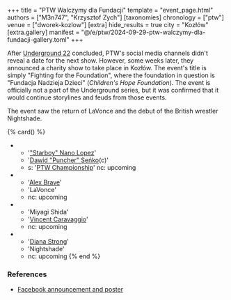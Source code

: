 +++
title = "PTW Walczymy dla Fundacji"
template = "event_page.html"
authors = ["M3n747", "Krzysztof Zych"]
[taxonomies]
chronology = ["ptw"]
venue = ["dworek-kozlow"]
[extra]
hide_results = true
city = "Kozłów"
[extra.gallery]
manifest = "@/e/ptw/2024-09-29-ptw-walczymy-dla-fundacji-gallery.toml"
+++

After [Underground 22](@/e/ptw/2024-08-25-ptw-underground-22.md) concluded, PTW's social media channels didn't reveal a date for the next show.
However, some weeks later, they announced a charity show to take place in Kozłów.
The event's title is simply "Fighting for the Foundation", where the foundation in question is "Fundacja Nadzieja Dzieci" (_Children's Hope Foundation_).
The event is officially not a part of the Underground series, but it was confirmed that it would continue storylines and feuds from those events.

The event saw the return of LaVonce and the debut of the British wrestler Nightshade.

{% card() %}
- - '["Starboy" Nano Lopez](@/w/nano-lopez.md)'
  - '[Dawid "Puncher" Seńko](@/w/puncher.md)(c)'
  - s: '[PTW Championship](@/c/ptw-championship.md)'
    nc: upcoming
- - '[Alex Brave](@/w/alex-brave.md)'
  - 'LaVonce'
  - nc: upcoming
- - 'Miyagi Shida'
  - '[Vincent Caravaggio](@/w/vincent-caravaggio.md)'
  - nc: upcoming
- - '[Diana Strong](@/w/diana-strong.md)'
  - 'Nightshade'
  - nc: upcoming
{% end %}

### References

* [Facebook announcement and poster](https://www.facebook.com/PrimeTimeWrestlingPL/posts/pfbid0A8DxWMbks5aKMceWdq2kVsNcauAGxL56iSqdtVCdthHCEcQfNocuM5mzRBvz78bul)
